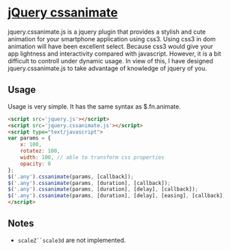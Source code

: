 [jQuery cssanimate](http://after12am.github.io/jquery.cssanimate.js/)
========================================================================

jquery.cssanimate.js is a jquery plugin that provides a stylish and cute animation for your smartphone application using css3.
Using css3 in dom animation will have been excellent select. Because css3 would give your app lightness and interactivity compared with javascript.
However, it is a bit difficult to controll under dynamic usage. In view of this, I have designed jquery.cssanimate.js to take advantage of knowledge of jquery of you.

## Usage

Usage is very simple. It has the same syntax as $.fn.animate.

```html
<script src='jquery.js'></script>
<script src='jquery.cssanimate.js'></script>
<script type="text/javascript">
var params = {
    x: 100,
    rotatez: 100,
    width: 100, // able to transform css properties
    opacity: 0
};
$('.any').cssanimate(params, [callback]);
$('.any').cssanimate(params, [duration], [callback]);
$('.any').cssanimate(params, [duration], [delay], [callback]);
$('.any').cssanimate(params, [duration], [delay], [easing], [callback]);
</script>
```

## Notes

* `scaleZ``scale3d` are not implemented.